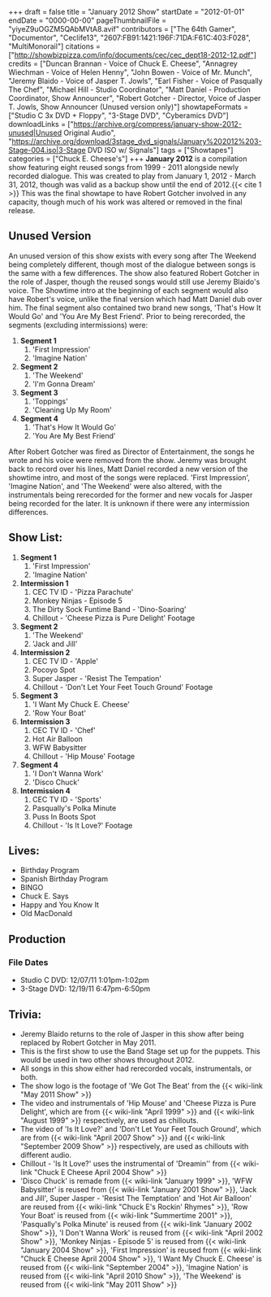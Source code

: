 +++
draft = false
title = "January 2012 Show"
startDate = "2012-01-01"
endDate = "0000-00-00"
pageThumbnailFile = "yiyeZ9uOGZM5QAbMVtA8.avif"
contributors = ["The 64th Gamer", "Documentor", "Ceclife13", "2607:FB91:1421:196F:71DA:F61C:403:F028", "MultiMonorail"]
citations = ["http://showbizpizza.com/info/documents/cec/cec_dept18-2012-12.pdf"]
credits = ["Duncan Brannan - Voice of Chuck E. Cheese", "Annagrey Wiechman - Voice of Helen Henny", "John Bowen - Voice of Mr. Munch", "Jeremy Blaido - Voice of Jasper T. Jowls", "Earl Fisher - Voice of Pasqually The Chef", "Michael Hill - Studio Coordinator", "Matt Daniel - Production Coordinator, Show Announcer", "Robert Gotcher - Director, Voice of Jasper T. Jowls, Show Announcer (Unused version only)"]
showtapeFormats = ["Studio C 3x DVD + Floppy", "3-Stage DVD", "Cyberamics DVD"]
downloadLinks = ["https://archive.org/compress/january-show-2012-unused|Unused Original Audio", "https://archive.org/download/3stage_dvd_signals/January%202012%203-Stage-004.iso|3-Stage DVD ISO w/ Signals"]
tags = ["Showtapes"]
categories = ["Chuck E. Cheese's"]
+++
**January 2012** is a compilation show featuring eight reused songs from 1999 - 2011 alongside newly recorded dialogue.
This was created to play from January 1, 2012 - March 31, 2012, though was valid as a backup show until the end of 2012.{{< cite 1 >}} This was the final showtape to have Robert Gotcher involved in any capacity, though much of his work was altered or removed in the final release.

## Unused Version

An unused version of this show exists with every song after The Weekend being completely different, though most of the dialogue between songs is the same with a few differences. The show also featured Robert Gotcher in the role of Jasper, though the reused songs would still use Jeremy Blaido's voice. The Showtime intro at the beginning of each segment would also have Robert's voice, unlike the final version which had Matt Daniel dub over him. The final segment also contained two brand new songs, 'That's How It Would Go' and 'You Are My Best Friend'.
Prior to being rerecorded, the segments (excluding intermissions) were:

1.  **Segment 1**
    1.  'First Impression'
    2.  'Imagine Nation'
2.  **Segment 2**
    1.  'The Weekend'
    2.  'I'm Gonna Dream'
3.  **Segment 3**
    1.  'Toppings'
    2.  'Cleaning Up My Room'
4.  **Segment 4**
    1.  'That's How It Would Go'
    2.  'You Are My Best Friend'

After Robert Gotcher was fired as Director of Entertainment, the songs he wrote and his voice were removed from the show. Jeremy was brought back to record over his lines, Matt Daniel recorded a new version of the showtime intro, and most of the songs were replaced. 'First Impression', 'Imagine Nation', and 'The Weekend' were also altered, with the instrumentals being rerecorded for the former and new vocals for Jasper being recorded for the later. It is unknown if there were any intermission differences.

## Show List:

1.  **Segment 1**
    1.  'First Impression'
    2.  'Imagine Nation'
2.  **Intermission 1**
    1.  CEC TV ID - 'Pizza Parachute'
    2.  Monkey Ninjas - Episode 5
    3.  The Dirty Sock Funtime Band - 'Dino-Soaring'
    4.  Chillout - 'Cheese Pizza is Pure Delight' Footage
3.  **Segment 2**
    1.  'The Weekend'
    2.  'Jack and Jill'
4.  **Intermission 2**
    1.  CEC TV ID - 'Apple'
    2.  Pocoyo Spot
    3.  Super Jasper - 'Resist The Tempation'
    4.  Chillout - 'Don't Let Your Feet Touch Ground' Footage
5.  **Segment 3**
    1.  'I Want My Chuck E. Cheese'
    2.  'Row Your Boat'
6.  **Intermission 3**
    1.  CEC TV ID - 'Chef'
    2.  Hot Air Balloon
    3.  WFW Babysitter
    4.  Chillout - 'Hip Mouse' Footage
7.  **Segment 4**
    1.  'I Don't Wanna Work'
    2.  'Disco Chuck'
8.  **Intermission 4**
    1.  CEC TV ID - 'Sports'
    2.  Pasqually's Polka Minute
    3.  Puss In Boots Spot
    4.  Chillout - 'Is It Love?' Footage

## Lives:

- Birthday Program
- Spanish Birthday Program
- BINGO
- Chuck E. Says
- Happy and You Know It
- Old MacDonald

## Production

### File Dates

- Studio C DVD: 12/07/11 1:01pm-1:02pm
- 3-Stage DVD: 12/19/11 6:47pm-6:50pm

## Trivia:

- Jeremy Blaido returns to the role of Jasper in this show after being replaced by Robert Gotcher in May 2011.
- This is the first show to use the Band Stage set up for the puppets. This would be used in two other shows throughout 2012.
- All songs in this show either had rerecorded vocals, instrumentals, or both.
- The show logo is the footage of 'We Got The Beat' from the {{< wiki-link "May 2011 Show" >}}
- The video and instrumentals of 'Hip Mouse' and 'Cheese Pizza is Pure Delight', which are from {{< wiki-link "April 1999" >}} and {{< wiki-link "August 1999" >}} respectively, are used as chillouts.
- The video of 'Is It Love?' and 'Don't Let Your Feet Touch Ground', which are from {{< wiki-link "April 2007 Show" >}} and {{< wiki-link "September 2009 Show" >}} respectively, are used as chillouts with different audio.
- Chillout - 'Is It Love?' uses the instrumental of 'Dreamin'' from {{< wiki-link "Chuck E Cheese April 2004 Show" >}}
- 'Disco Chuck' is remade from {{< wiki-link "January 1999" >}}, 'WFW Babysitter' is reused from {{< wiki-link "January 2001 Show" >}}, 'Jack and Jill', Super Jasper - 'Resist The Temptation' and 'Hot Air Balloon' are reused from {{< wiki-link "Chuck E's Rockin' Rhymes" >}}, 'Row Your Boat' is reused from {{< wiki-link "Summertime 2001" >}}, 'Pasqually's Polka Minute' is reused from {{< wiki-link "January 2002 Show" >}}, 'I Don't Wanna Work' is reused from {{< wiki-link "April 2002 Show" >}}, 'Monkey Ninjas - Episode 5' is reused from {{< wiki-link "January 2004 Show" >}}, 'First Impression' is reused from {{< wiki-link "Chuck E Cheese April 2004 Show" >}}, 'I Want My Chuck E. Cheese' is reused from {{< wiki-link "September 2004" >}}, 'Imagine Nation' is reused from {{< wiki-link "April 2010 Show" >}}, 'The Weekend' is reused from {{< wiki-link "May 2011 Show" >}}
